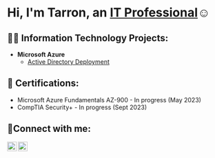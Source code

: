 <h1>Hi, I'm Tarron, an <a href="https://linkedin.com/in/tarronacuff">IT Professional</a>☺</h1>

<h2>👨‍💻 Information Technology Projects:</h2>

- <b>Microsoft Azure</b>
    - [Active Directory Deployment](https://github.com/tarronacuff/deploy-ad)
  

<h2>📄 Certifications:</h2>

- Microsoft Azure Fundamentals AZ-900 - In progress (May 2023)
- CompTIA Security+ - In progress (Sept 2023)

<h2>🤳Connect with me:</h2>


[<img align="left" alt="Tarron | LinkedIn" width="22px" src="https://cdn.jsdelivr.net/npm/simple-icons@v3/icons/linkedin.svg" />][linkedin]
[<img align="left" alt="Tarron | Instagram" width="22px" src="https://cdn.jsdelivr.net/npm/simple-icons@v3/icons/instagram.svg" />][instagram]


[linkedin]: https://linkedin.com/in/tarronacuff
[instagram]: https://www.instagram.com/tarronacuff

